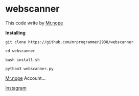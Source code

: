 # webscanner
This code write by [Mr.nope](https://github.com/mrprogrammer2938/webscanner)

**Installing**
```
git clone https://github.com/mrprogrammer2938/webscanner

cd webscanner

bash install.sh

python3 webscanner.py
```
[Mr.nope](https://github.com/mrprogrammer2938) Account...

[Instagram](https://instagram.com/programmer2938)
